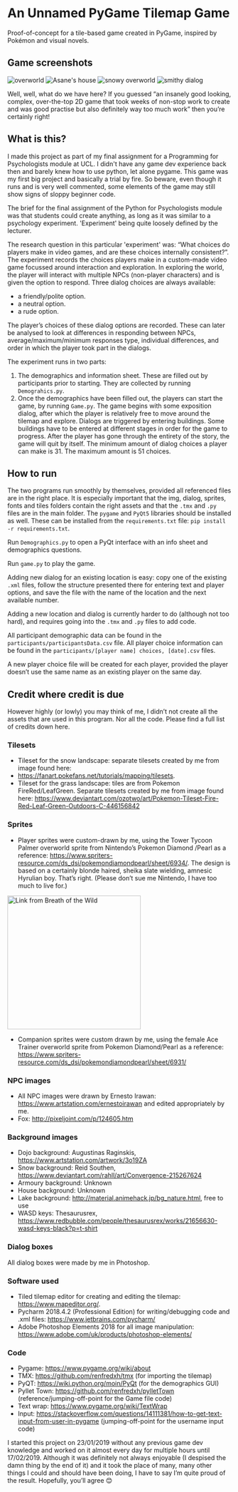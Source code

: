 # An Unnamed PyGame Tilemap Game
Proof-of-concept for a tile-based game created in PyGame, inspired by Pokémon and visual novels. 

## Game screenshots
![overworld](img/img_1.png)
![Asane's house](img/img_2.png)
![snowy overworld](img/img_3.png)
![smithy dialog](img/img_4.png)

Well, well, what do we have here? If you guessed “an insanely good looking, complex, over-the-top 2D game that took 
weeks of non-stop work to create and was good practise but also definitely way too much work” then you’re certainly 
right!

## What is this?
I made this project as part of my final assignment for a Programming for Psychologists module at UCL. I didn't have any
game dev experience back then and barely knew how to use python, let alone pygame. This game was my first big project 
and basically a trial by fire. So beware, even though it runs and is very well commented, some elements of the game may
still show signs of sloppy beginner code.


The brief for the final assignment of the Python for Psychologists module was that students could create anything, as 
long as it was similar to a psychology experiment. 'Experiment' being quite loosely defined by the lecturer.

The research question in this particular 'experiment' was: “What choices do players make in video games, and are these 
choices internally consistent?”. 
The experiment records the choices players make in a custom-made video game focussed around interaction and exploration.
In exploring the world, the player will interact with multiple NPCs (non-player characters) and is given the option to 
respond. Three dialog choices are always available: 
* a friendly/polite option.
* a neutral option. 
* a rude option. 

The player’s choices of these dialog options are recorded. These can later be analysed to look at differences in 
responding between NPCs, average/maximum/minimum responses type, individual differences, and order in which the player 
took part in the dialogs.

The experiment runs in two parts:
1. The demographics and information sheet. These are filled out by participants prior to starting. They are collected by
running `Demograhics.py`. 
2. Once the demographics have been filled out, the players can start the game, by running `Game.py`. The game begins 
with some exposition dialog, after which the player is relatively free to move around the tilemap and explore. Dialogs 
are triggered by entering buildings. Some buildings have to be entered at different stages in order for the game to 
progress. After the player has gone through the entirety of the story, the game will quit by itself. The minimum amount 
of dialog choices a player can make is 31. The maximum amount is 51 choices.

## How to run
The two programs run smoothly by themselves, provided all referenced files are in the right place. 
It is especially important that the img, dialog, sprites, fonts and tiles folders contain the right assets and that the 
`.tmx` and `.py `files are in the main folder. The `pygame` and `PyQt5` libraries should be installed as well.
These can be installed from the `requirements.txt` file: `pip install -r requirements.txt`.

Run `Demographics.py` to open a PyQt interface with an info sheet and demographics questions.

Run `game.py` to play the game.

Adding new dialog for an existing location is easy: copy one of the existing `.xml` files, follow the structure 
presented there for entering text and player options, and save the file with the name of the location and the next 
available number. 

Adding a new location and dialog is currently harder to do (although not too hard), and requires going into the `.tmx` 
and `.py` files to add code.

All participant demographic data can be found in the `participants/participantsData.csv` file. 
All player choice information can be found in the `participants/[player name] choices, [date].csv` files. 

A new player choice file will be created for each player, provided the player doesn’t use the same name as an existing 
player on the same day. 

## Credit where credit is due
However highly (or lowly) you may think of me, I didn’t not create all the assets that are used in this program. Nor all
the code. Please find a full list of credits down here.

### Tilesets
* Tileset for the snow landscape: separate tilesets created by me from image found here: 
* https://fanart.pokefans.net/tutorials/mapping/tilesets.
* Tileset for the grass landscape: tiles are from Pokemon FireRed/LeafGreen. Separate tilesets created by me from image 
found here: https://www.deviantart.com/ozotwo/art/Pokemon-Tileset-Fire-Red-Leaf-Green-Outdoors-C-446156842 
### Sprites
* Player sprites were custom-drawn by me, using the Tower Tycoon Palmer overworld sprite from Nintendo’s Pokemon Diamond
/Pearl as a reference: https://www.spriters-resource.com/ds_dsi/pokemondiamondpearl/sheet/6934/. 
The design is based on a certainly blonde haired, sheika slate wielding, amnesic Hyrulian boy. That’s right. 
(Please don’t sue me Nintendo, I have too much to live for.)
 
<img src="img/img.png" width="300" alt = "Link from Breath of the Wild">

[comment]: <> (![Link from Breath of the Wild]&#40;img.png?raw=true&#41;)

* Companion sprites were custom drawn by me, using the female Ace Trainer overworld sprite from Pokemon Diamond/Pearl as
a reference: https://www.spriters-resource.com/ds_dsi/pokemondiamondpearl/sheet/6931/ 
### NPC images
* All NPC images were drawn by Ernesto Irawan: https://www.artstation.com/ernestoirawan and edited appropriately by me.
* Fox: http://pixeljoint.com/p/124605.htm 
### Background images
* Dojo background: Augustinas Raginskis, https://www.artstation.com/artwork/3o19ZA 
* Snow background: Reid Southen, https://www.deviantart.com/rahll/art/Convergence-215267624 
* Armoury background: Unknown
* House background: Unknown
* Lake background: http://material.animehack.jp/bg_nature.html, free to use 
* WASD keys: Thesaurusrex,  https://www.redbubble.com/people/thesaurusrex/works/21656630-wasd-keys-black?p=t-shirt 
### Dialog boxes
All dialog boxes were made by me in Photoshop. 
### Software used
* Tiled tilemap editor for creating and editing the tilemap: https://www.mapeditor.org/. 
* Pycharm 2018.4.2 (Professional Edition) for writing/debugging code and .xml files: https://www.jetbrains.com/pycharm/ 
* Adobe Photoshop Elements 2018 for all image manipulation: https://www.adobe.com/uk/products/photoshop-elements/  
### Code
* Pygame: https://www.pygame.org/wiki/about 
* TMX: https://github.com/renfredxh/tmx (for importing the tilemap)
* PyQT: https://wiki.python.org/moin/PyQt (for the demographics GUI)
* Pyllet Town: https://github.com/renfredxh/pylletTown (reference/jumping-off-point for the Game file code)
* Text wrap: https://www.pygame.org/wiki/TextWrap 
* Input: https://stackoverflow.com/questions/14111381/how-to-get-text-input-from-user-in-pygame (jumping-off-point for 
the username input code)

I started this project on 23/01/2019 without any previous game dev knowledge and worked on it almost every day for 
multiple hours until 17/02/2019. Although it was definitely not always enjoyable (I despised the damn thing by the end of it) and it took the place of many, many other things I could and should have been doing, I have to say I’m quite proud of the result. Hopefully, you’ll agree 😊 